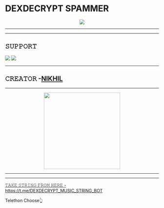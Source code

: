 # DEXDECRYPT SPAMMER

<p align="center">
  <img src="https://telegra.ph/file/f9a63f0811c00fcbc01bd.jpg">
</p>

----
-------------------------------------------------

## 𝚂𝚄𝙿𝙿𝙾𝚁𝚃 
                          
<a href="https://t.me/dexdecrypt"><img src="https://img.shields.io/badge/Join-SUPPORT%20GROUP-red.svg?logo=Telegram"></a>
<a href="https://t.me/dexdecrypt"><img src="https://img.shields.io/badge/Join-SUPPORT%20CHANNEL-red.svg?logo=Telegram"></a>

-------------------------------------------------

## 𝙲𝚁𝙴𝙰𝚃𝙾𝚁 -[NIKHIL](https://t.me/NIKHILOWNER)

-------------------------------------------------
<p align="center">
<a href="https://dashboard.heroku.com/new?template=https://github.com/DEXDECRYPT/DEXDECRYPT-SPAM-BOT"><img src="https://img.shields.io/badge/Deploy%20To%20Heroku-blueviolet?style=for-the-badge&logo=heroku" width="250""/</a>  
</p>









------------------------------------------------
   
-------------------------------------------------
𝚃𝙰𝙺𝙴 𝚂𝚃𝚁𝙸𝙽𝙶 𝙵𝚁𝙾𝙼 𝙷𝙴𝚁𝙴 - https://t.me/DEXDECRYPT_MUSIC_STRING_BOT

Telethon Choose👆

